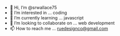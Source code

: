 - 👋 Hi, I’m @srwallace75
- 👀 I’m interested in ... coding
- 🌱 I’m currently learning ... javascript
- 💞️ I’m looking to collaborate on ... web development
- 📫 How to reach me ... ruedesignco@gmail.com

<!---
srwallace75/srwallace75 is a ✨ special ✨ repository because its `README.md` (this file) appears on your GitHub profile.
You can click the Preview link to take a look at your changes.
--->
